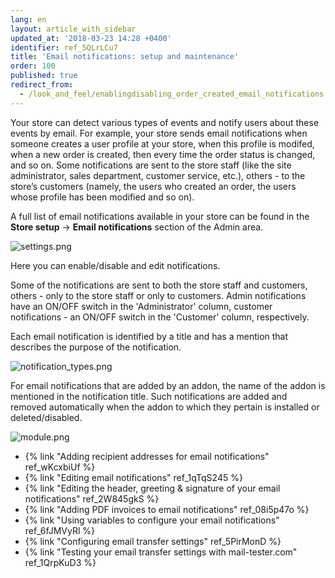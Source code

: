 ```yaml
---
lang: en
layout: article_with_sidebar
updated_at: '2018-03-23 14:28 +0400'
identifier: ref_5QLrLCu7
title: 'Email notifications: setup and maintenance'
order: 100
published: true
redirect_from:
  - /look_and_feel/enablingdisabling_order_created_email_notifications.html
---
```


Your store can detect various types of events and notify users about these events by email. For example, your store sends email notifications when someone creates a user profile at your store, when this profile is modifed, when a new order is created, then every time the order status is changed, and so on. Some notifications are sent to the store staff (like the site administrator, sales department, customer service, etc.), others - to the store’s customers (namely, the users who created an order, the users whose profile has been modified and so on). 

A full list of email notifications available in your store can be found in the **Store setup** -> **Email notifications** section of the Admin area.  

![settings.png]({{site.baseurl}}/attachments/ref_5QLrLCu7/settings.png?t=1522141442)

Here you can enable/disable and edit notifications. 

Some of the notifications are sent to both the store staff and customers, others - only to the store staff or only to customers. Admin notifications have an ON/OFF switch in the 'Administrator' column, customer notifications - an ON/OFF switch in the 'Customer' column, respectively. 

Each email notification is identified by a title and has a mention that describes the purpose of the notification. 

![notification_types.png]({{site.baseurl}}/attachments/ref_5QLrLCu7/notification_types.png)

For email notifications that are added by an addon, the name of the addon is mentioned in the notification title. Such notifications are added and removed automatically when the addon to which they pertain is installed or deleted/disabled.

![module.png]({{site.baseurl}}/attachments/ref_5QLrLCu7/module.png)


*  {% link "Adding recipient addresses for email notifications" ref_wKcxbiUf %}
*  {% link "Editing email notifications" ref_1qTqS245 %}
*  {% link "Editing the header, greeting &amp; signature of your email notifications" ref_2W845gkS %}
*  {% link "Adding PDF invoices to email notifications" ref_08i5p47o %}
*  {% link "Using variables to configure your email notifications" ref_6fJMVyRl %}
*  {% link "Configuring email transfer settings" ref_5PirMonD %}
*  {% link "Testing your email transfer settings with mail-tester.com" ref_1QrpKuD3 %}

